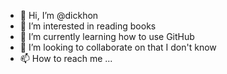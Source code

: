 - 👋 Hi, I’m @dickhon
- 👀 I’m interested in reading books
- 🌱 I’m currently learning how to use GitHub
- 💞️ I’m looking to collaborate on that I don't know
- 📫 How to reach me ...

<!---
dickhon/dickhon is a ✨ special ✨ repository because its `README.md` (this file) appears on your GitHub profile.
You can click the Preview link to take a look at your changes.
--->
